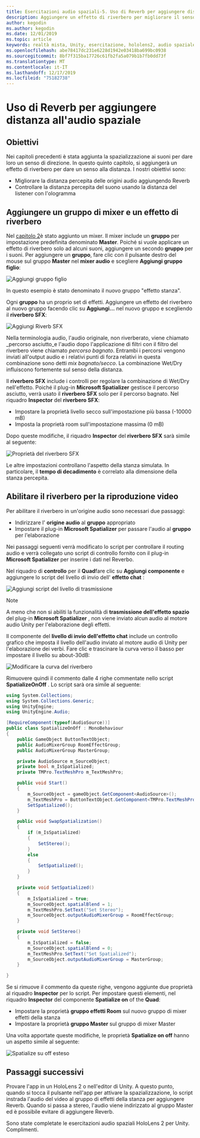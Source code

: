 ```yaml
---
title: Esercitazioni audio spaziali-5. Uso di Reverb per aggiungere distanza all'audio spaziale
description: Aggiungere un effetto di riverbero per migliorare il senso della variazione della distanza nell'audio spaziale.
author: kegodin
ms.author: kegodin
ms.date: 12/01/2019
ms.topic: article
keywords: realtà mista, Unity, esercitazione, hololens2, audio spaziale
ms.openlocfilehash: abe78417dc231e6228d1942e03418ba699bc0938
ms.sourcegitcommit: 8bf7f315ba17726c61fb2fa5a079b1b7fb0dd73f
ms.translationtype: MT
ms.contentlocale: it-IT
ms.lasthandoff: 12/17/2019
ms.locfileid: "75182738"
---
```

# <a name="using-reverb-to-add-distance-to-spatial-audio"></a>Uso di Reverb per aggiungere distanza all'audio spaziale

## <a name="objectives"></a>Obiettivi
Nei capitoli precedenti è stata aggiunta la spazializzazione ai suoni per dare loro un senso di direzione. In questo quinto capitolo, si aggiungerà un effetto di riverbero per dare un senso alla distanza. I nostri obiettivi sono:
* Migliorare la distanza percepita delle origini audio aggiungendo Reverb
* Controllare la distanza percepita del suono usando la distanza del listener con l'ologramma

## <a name="add-a-mixer-group-and-a-reverb-effect"></a>Aggiungere un gruppo di mixer e un effetto di riverbero
Nel [capitolo 2](unity-spatial-audio-ch2.md)è stato aggiunto un mixer. Il mixer include un **gruppo** per impostazione predefinita denominato **Master**. Poiché si vuole applicare un effetto di riverbero solo ad alcuni suoni, aggiungere un secondo **gruppo** per i suoni. Per aggiungere un **gruppo**, fare clic con il pulsante destro del mouse sul gruppo **Master** nel **mixer audio** e scegliere **Aggiungi gruppo figlio**:

![Aggiungi gruppo figlio](images/spatial-audio/add-child-group.png)

In questo esempio è stato denominato il nuovo gruppo "effetto stanza".

Ogni **gruppo** ha un proprio set di effetti. Aggiungere un effetto del riverbero al nuovo gruppo facendo clic su **Aggiungi...** nel nuovo gruppo e scegliendo il **riverbero SFX**:

![Aggiungi Riverb SFX](images/spatial-audio/add-sfx-reverb.png)

Nella terminologia audio, l'audio originale, non riverberato, viene chiamato _percorso asciutto_e l'audio dopo l'applicazione di filtri con il filtro del riverbero viene chiamato _percorso bagnato_. Entrambi i percorsi vengono inviati all'output audio e i relativi punti di forza relativi in questa combinazione sono detti _mix bagnato/secco_. La combinazione Wet/Dry influiscono fortemente sul senso della distanza.

Il **riverbero SFX** include i controlli per regolare la combinazione di Wet/Dry nell'effetto. Poiché il plug-in **Microsoft Spatializer** gestisce il percorso asciutto, verrà usato il **riverbero SFX** solo per il percorso bagnato. Nel riquadro **Inspector** del **riverbero SFX**:
* Impostare la proprietà livello secco sull'impostazione più bassa (-10000 mB)
* Imposta la proprietà room sull'impostazione massima (0 mB)

Dopo queste modifiche, il riquadro **Inspector** del **riverbero SFX** sarà simile al seguente:

![Proprietà del riverbero SFX](images/spatial-audio/sfx-reverb-properties.png)

Le altre impostazioni controllano l'aspetto della stanza simulata. In particolare, il **tempo di decadimento** è correlato alla dimensione della stanza percepita. 

## <a name="enable-reverb-on-the-video-playback"></a>Abilitare il riverbero per la riproduzione video
Per abilitare il riverbero in un'origine audio sono necessari due passaggi:
* Indirizzare l' **origine audio** al **gruppo** appropriato
* Impostare il plug-in **Microsoft Spatializer** per passare l'audio al **gruppo** per l'elaborazione

Nei passaggi seguenti verrà modificato lo script per controllare il routing audio e verrà collegato uno script di controllo fornito con il plug-in **Microsoft Spatializer** per inserire i dati nel Reverbo.

Nel riquadro di **controllo** per il **Quad**fare clic su **Aggiungi componente** e aggiungere lo script del livello di invio dell' **effetto chat** :

![Aggiungi script del livello di trasmissione](images/spatial-audio/add-send-level-script.png)

> [!NOTE]
> A meno che non si abiliti la funzionalità di **trasmissione dell'effetto spazio** del plug-in **Microsoft Spatializer** , non viene inviato alcun audio al motore audio Unity per l'elaborazione degli effetti.

Il componente del **livello di invio dell'effetto chat** include un controllo grafico che imposta il livello dell'audio inviato al motore audio di Unity per l'elaborazione dei verbi. Fare clic e trascinare la curva verso il basso per impostare il livello su about-30dB:

![Modificare la curva del riverbero](images/spatial-audio/adjust-reverb-curve.png)

Rimuovere quindi il commento dalle 4 righe commentate nello script **SpatializeOnOff** . Lo script sarà ora simile al seguente:
```c#
using System.Collections;
using System.Collections.Generic;
using UnityEngine;
using UnityEngine.Audio;

[RequireComponent(typeof(AudioSource))]
public class SpatializeOnOff : MonoBehaviour
{
    public GameObject ButtonTextObject;
    public AudioMixerGroup RoomEffectGroup;
    public AudioMixerGroup MasterGroup;

    private AudioSource m_SourceObject;
    private bool m_IsSpatialized;
    private TMPro.TextMeshPro m_TextMeshPro;

    public void Start()
    {
        m_SourceObject = gameObject.GetComponent<AudioSource>();
        m_TextMeshPro = ButtonTextObject.GetComponent<TMPro.TextMeshPro>();
        SetSpatialized();
    }

    public void SwapSpatialization()
    {
        if (m_IsSpatialized)
        {
            SetStereo();
        }
        else
        {
            SetSpatialized();
        }
    }

    private void SetSpatialized()
    {
        m_IsSpatialized = true;
        m_SourceObject.spatialBlend = 1;
        m_TextMeshPro.SetText("Set Stereo");
        m_SourceObject.outputAudioMixerGroup = RoomEffectGroup;
    }

    private void SetStereo()
    {
        m_IsSpatialized = false;
        m_SourceObject.spatialBlend = 0;
        m_TextMeshPro.SetText("Set Spatialized");
        m_SourceObject.outputAudioMixerGroup = MasterGroup;
    }

}
```

Se si rimuove il commento da queste righe, vengono aggiunte due proprietà al riquadro **Inspector** per lo script. Per impostare questi elementi, nel riquadro **Inspector** del componente **Spatialize on** of the **Quad**:
* Impostare la proprietà **gruppo effetti Room** sul nuovo gruppo di mixer effetti della stanza
* Impostare la proprietà **gruppo Master** sul gruppo di mixer Master

Una volta apportate queste modifiche, le proprietà **Spatialize on off** hanno un aspetto simile al seguente:

![Spatialize su off esteso](images/spatial-audio/spatialize-on-off-extended.png)

## <a name="next-steps"></a>Passaggi successivi

Provare l'app in un HoloLens 2 o nell'editor di Unity. A questo punto, quando si tocca il pulsante nell'app per attivare la spazializzazione, lo script instrada l'audio del video al gruppo di effetti della stanza per aggiungere Reverb. Quando si passa a stereo, l'audio viene indirizzato al gruppo Master ed è possibile evitare di aggiungere Reverb.

Sono state completate le esercitazioni audio spaziali HoloLens 2 per Unity. Complimenti.



